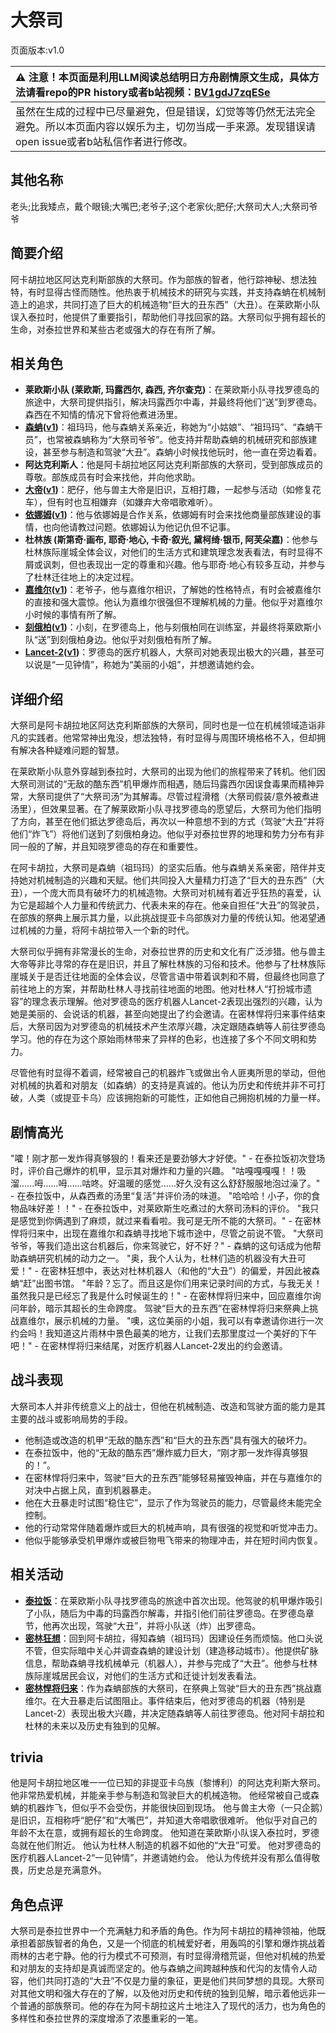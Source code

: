 # 大祭司
页面版本:v1.0
 

| :warning: 注意！本页面是利用LLM阅读总结明日方舟剧情原文生成，具体方法请看repo的PR history或者b站视频：[BV1gdJ7zqESe](https://www.bilibili.com/video/BV1gdJ7zqESe/)         |
|:----------------------------|
| 虽然在生成的过程中已尽量避免，但是错误，幻觉等等仍然无法完全避免。所以本页面内容以娱乐为主，切勿当成一手来源。发现错误请open issue或者b站私信作者进行修改。|



## 其他名称
老头;比我矮点，戴个眼镜;大嘴巴;老爷子;这个老家伙;肥仔;大祭司大人;大祭司爷爷
## 简要介绍
阿卡胡拉地区阿达克利斯部族的大祭司。作为部族的智者，他行踪神秘、想法独特，有时显得古怪而随性。他热衷于机械技术的研究与实践，并支持森蚺在机械制造上的追求，共同打造了巨大的机械造物“巨大的丑东西”（大丑）。在莱欧斯小队误入泰拉时，他提供了重要指引，帮助他们寻找回家的路。大祭司似乎拥有超长的生命，对泰拉世界和某些古老或强大的存在有所了解。
## 相关角色
-   **莱欧斯小队 (莱欧斯, 玛露西尔, 森西, 齐尔查克)**：在莱欧斯小队寻找罗德岛的旅途中，大祭司提供指引，解决玛露西尔中毒，并最终将他们“送”到罗德岛。森西在不知情的情况下曾将他煮进汤里。
-   **[森蚺](../char_v3/char_416_zumama.md)([v1](char_416_zumama.md))**：祖玛玛，他与森蚺关系亲近，称她为“小姑娘”、“祖玛玛”、“森蚺干员”，也常被森蚺称为“大祭司爷爷”。他支持并帮助森蚺的机械研究和部族建设，甚至参与制造和驾驶“大丑”。森蚺小时候找他玩时，他一直在旁边看着。
-   **阿达克利斯人**：他是阿卡胡拉地区阿达克利斯部族的大祭司，受到部族成员的尊敬。部族成员有时会来找他，并向他求助。
-   **[大帝](../char_v3/extended_char_da_di.md)([v1](extended_char_da_di.md))**：肥仔，他与兽主大帝是旧识，互相打趣，一起参与活动（如修复花车），但有时也互相嫌弃（如嫌弃大帝唱歌难听）。
-   **[依娜姆](../char_v3/extended_char_yi_na_mu.md)([v1](extended_char_yi_na_mu.md))**：他与依娜姆是合作关系，依娜姆有时会来找他商量部族建设的事情，也向他请教过问题。依娜姆认为他记仇但不记事。
-   **杜林族 (斯第奇·画布, 耶奇·地心, 卡奇·叙光, 黛柯绮·银币, 阿芙朵嘉)**：他参与杜林族际崖城全体会议，对他们的生活方式和建筑理念发表看法，有时显得不屑或讽刺，但也表现出一定的尊重和兴趣。他与耶奇·地心有较多互动，并参与了杜林迁往地上的决定过程。
-   **[嘉维尔](../char_v3/char_187_ccheal.md)([v1](char_187_ccheal.md))**：老爷子，他与嘉维尔相识，了解她的性格特点，有时会被嘉维尔的直接和强大震惊。他认为嘉维尔很强但不理解机械的力量。他似乎对嘉维尔小时候的事情有所了解。
-   **[刻俄柏](../char_v3/char_2013_cerber.md)([v1](char_2013_cerber.md))**：小刻，在罗德岛上，他与刻俄柏同在训练室，并最终将莱欧斯小队“送”到刻俄柏身边。他似乎对刻俄柏有所了解。
-   **[Lancet-2](../char_v3/char_285_medic2.md)([v1](char_285_medic2.md))**：罗德岛的医疗机器人，大祭司对她表现出极大的兴趣，甚至可以说是“一见钟情”，称她为“美丽的小姐”，并想邀请她约会。
## 详细介绍
大祭司是阿卡胡拉地区阿达克利斯部族的大祭司，同时也是一位在机械领域造诣非凡的实践者。他常常神出鬼没，想法独特，有时显得与周围环境格格不入，但却拥有解决各种疑难问题的智慧。

在莱欧斯小队意外穿越到泰拉时，大祭司的出现为他们的旅程带来了转机。他们因大祭司测试的“无敌的酷东西”机甲爆炸而相遇，随后玛露西尔因误食毒果而精神异常，大祭司提供了“大祭司汤”为其解毒。尽管过程滑稽（大祭司假装/意外被煮进汤里），但效果显著。在了解莱欧斯小队寻找罗德岛的愿望后，大祭司为他们指明了方向，甚至在他们抵达罗德岛后，再次以一种意想不到的方式（驾驶“大丑”并将他们“炸飞”）将他们送到了刻俄柏身边。他似乎对泰拉世界的地理和势力分布有非同一般的了解，并且知晓罗德岛的存在和重要性。

在阿卡胡拉，大祭司是森蚺（祖玛玛）的坚实后盾。他与森蚺关系亲密，陪伴并支持她对机械制造的兴趣和天赋。他们共同投入大量精力打造了“巨大的丑东西”（大丑），一个庞大而具有破坏力的机械造物。大祭司对机械有着近乎狂热的喜爱，认为它是超越个人力量和传统武力、代表未来的存在。他亲自担任“大丑”的驾驶员，在部族的祭典上展示其力量，以此挑战提亚卡乌部族对力量的传统认知。他渴望通过机械的力量，将阿卡胡拉带入一个新的时代。

大祭司似乎拥有非常漫长的生命，对泰拉世界的历史和文化有广泛涉猎。他与兽主大帝等非比寻常的存在是旧识，并且了解杜林族的习俗和技术。他参与了杜林族际崖城关于是否迁往地面的全体会议，尽管言语中带着讽刺和不屑，但最终也同意了前往地上的方案，并帮助杜林人寻找前往地面的地图。他对杜林人“打扮城市遗容”的理念表示理解。他对罗德岛的医疗机器人Lancet-2表现出强烈的兴趣，认为她是美丽的、会说话的机器，甚至向她提出了约会邀请。在密林悍将归来事件结束后，大祭司因为对罗德岛的机械技术产生浓厚兴趣，决定跟随森蚺等人前往罗德岛学习。他的存在为这个原始雨林带来了异样的色彩，也连接了多个不同文明和势力。

尽管他有时显得不着调，经常被自己的机器炸飞或做出令人匪夷所思的举动，但他对机械的执着和对朋友（如森蚺）的支持是真诚的。他认为历史和传统并非不可打破，人类（或提亚卡乌）应该拥抱新的可能性，正如他自己拥抱机械的力量一样。
## 剧情高光
"嚯！刚才那一发炸得真够狠的！看来还是要劲够大才好使。" - 在泰拉饭初次登场时，评价自己爆炸的机甲，显示其对爆炸和力量的兴趣。
"咕嘎嘎嘎嘎！！吸溜......呣......呣......咕咚。好温暖的感觉......好久没有这么舒舒服服地泡过澡了。" - 在泰拉饭中，从森西煮的汤里“复活”并评价汤的味道。
"哈哈哈！小子，你的食物品味好差！！" - 在泰拉饭中，对莱欧斯生吃煮过的大祭司汤料的评价。
"我只是感觉到你俩遇到了麻烦，就过来看看啦。我可是无所不能的大祭司。" - 在密林悍将归来中，出现在嘉维尔和森蚺寻找地下城市途中，尽管之前说不管。
"大祭司爷爷，等我们造出这台机器后，你来驾驶它，好不好？" - 森蚺的这句话成为他帮助森蚺研究机械的动力之一。
"奥，我个人认为，杜林们造的机器没有大丑可爱！" - 在密林狂想中，表达对杜林机器人（和他的“大丑”）的偏爱，并因此被森蚺“赶”出图书馆。
"年龄？忘了。而且这是你们用来记录时间的方式，与我无关！虽然我只是已经忘了我是什么时候诞生的！" - 在密林悍将归来中，回应嘉维尔询问年龄，暗示其超长的生命跨度。
驾驶“巨大的丑东西”在密林悍将归来祭典上挑战嘉维尔，展示机械的力量。
"噢，这位美丽的小姐，我可以有幸邀请你进行一次约会吗！我知道这片雨林中景色最美的地方，让我们去那里度过一个美好的下午吧！" - 在密林悍将归来结尾，对医疗机器人Lancet-2发出的约会邀请。
## 战斗表现
大祭司本人并非传统意义上的战士，但他在机械制造、改造和驾驶方面的能力是其主要的战斗或影响局势的手段。
*   他制造或改造的机甲“无敌的酷东西”和“巨大的丑东西”具有强大的破坏力。
*   在泰拉饭中，他的“无敌的酷东西”爆炸威力巨大，“刚才那一发炸得真够狠的！”。
*   在密林悍将归来中，驾驶“巨大的丑东西”能够轻易摧毁神庙，并在与嘉维尔的对决中占据上风，直到机器暴走。
*   他在大丑暴走时试图“稳住它”，显示了作为驾驶员的能力，尽管最终未能完全控制。
*   他的行动常常伴随着爆炸或巨大的机械声响，具有很强的视觉和听觉冲击力。
*   他似乎能够承受机甲爆炸或被巨物甩飞带来的物理冲击，并在短时间内恢复。
## 相关活动
-   **[泰拉饭](../stories/act36side.md)**：在莱欧斯小队寻找罗德岛的旅途中首次出现。他驾驶的机甲爆炸吸引了小队，随后为中毒的玛露西尔解毒，并指引他们前往罗德岛。在罗德岛章节，他再次出现，驾驶“大丑”，并将小队送（炸）出罗德岛。
-   **[密林狂想](../stories/story_zumama_set_1.md)**：回到阿卡胡拉，得知森蚺（祖玛玛）因建设任务而烦恼。他口头说不管，但实际暗中关心并调查森蚺的建设计划（建造移动城市）。他提供矿脉信息，帮助森蚺寻找机械单元（机器人），并参与完成了“大丑”。他参与杜林族际崖城居民会议，对他们的生活方式和迁徙计划发表看法。
-   **[密林悍将归来](../stories/act12d0.md)**：作为森蚺部族的大祭司，在祭典上驾驶“巨大的丑东西”挑战嘉维尔。在大丑暴走后试图阻止。事件结束后，他对罗德岛的机器（特别是Lancet-2）表现出极大兴趣，并决定随森蚺等人前往罗德岛。他对阿卡胡拉和杜林的未来以及历史有独到的见解。
## trivia
他是阿卡胡拉地区唯一一位已知的非提亚卡乌族（黎博利）的阿达克利斯大祭司。
他非常热爱机械，并能亲手参与制造和驾驶巨大的机械造物。
他经常被自己或森蚺的机器炸飞，但似乎不会受伤，并能很快回到现场。
他与兽主大帝（一只企鹅）是旧识，互相称呼“肥仔”和“大嘴巴”，并知道大帝唱歌很难听。
他似乎对自己的年龄不太在意，或拥有超长的生命跨度。
他知道在莱欧斯小队误入泰拉时，罗德岛就在他们附近。
他认为杜林人制造的机器不如他的“大丑”可爱。
他对罗德岛的医疗机器人Lancet-2“一见钟情”，并邀请她约会。
他认为传统并没有那么值得敬畏，历史总是充满意外。
## 角色点评
大祭司是泰拉世界中一个充满魅力和矛盾的角色。作为阿卡胡拉的精神领袖，他既承担着部族智者的角色，又是一个彻底的机械爱好者，用轰鸣的引擎和爆炸挑战着雨林的古老宁静。他的行为模式不可预测，有时显得滑稽荒诞，但他对机械的热爱和对朋友的支持却是真诚而坚定的。他与森蚺之间跨越种族和代沟的友情令人动容，他们共同打造的“大丑”不仅是力量的象征，更是他们共同梦想的具现。大祭司对其他文明和强大存在的了解，以及他对历史和传统的独到见解，暗示着他远非一个普通的部族祭司。他的存在为阿卡胡拉这片土地注入了现代的活力，也为角色的多样性和泰拉世界的深度增添了浓墨重彩的一笔。